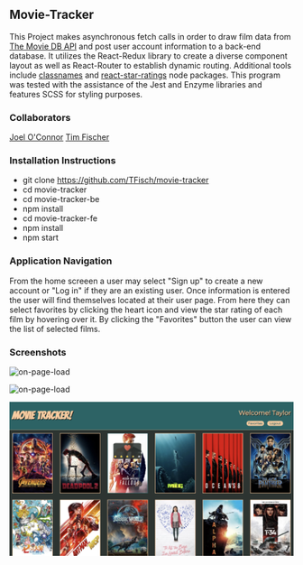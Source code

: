 ## Movie-Tracker

This Project makes asynchronous fetch calls in order to draw film data from [The Movie DB API](https://www.themoviedb.org/documentation/api "The Movie DB API") and post user account information to a back-end database. It utilizes the React-Redux library to create a diverse component layout as well as React-Router to establish dynamic routing. Additional tools include [classnames](https://www.npmjs.com/package/classnames "classnames") and [react-star-ratings](https://www.npmjs.com/package/react-star-ratings "react-star-ratings") node packages. This program was tested with the assistance of the Jest and Enzyme libraries and features SCSS for styling purposes.

### Collaborators

[Joel O'Connor](https://github.com/JoOCon "Joel O'Connor")
[Tim Fischer](https://github.com/TFisch "Tim Fischer")

### Installation Instructions

* git clone https://github.com/TFisch/movie-tracker
* cd movie-tracker
* cd movie-tracker-be
* npm install
* cd movie-tracker-fe
* npm install
* npm start

### Application Navigation

From the home screeen a user may select "Sign up" to create a new account or "Log in" if they are an existing user. Once information is entered the user will find themselves located at their user page. From here they can select favorites by clicking the heart icon and view the star rating of each film by hovering over it. By clicking the "Favorites" button the user can view the list of selected films.

### Screenshots

![on-page-load](src/Images/screen-login.png)  

![on-page-load](src/Images/screen-user.png) 

![on-page-load](src/Images/screen-favorite.png)  
